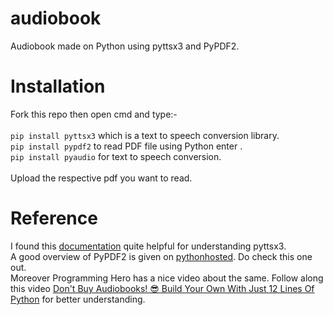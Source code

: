 # audiobook
Audiobook made on Python using pyttsx3 and PyPDF2.
# Installation
Fork this repo then open cmd and type:-
<br>
<br>
`pip install pyttsx3` which is a text to speech conversion library.
<br>
`pip install pypdf2` to read PDF file using Python enter .
<br>
`pip install pyaudio` for text to speech conversion.
<br>
<br>
Upload the respective pdf you want to read.


# Reference
I found this [documentation](https://pyttsx3.readthedocs.io/en/latest/) quite helpful for understanding pyttsx3.
<br>
A good overview of PyPDF2 is given on [pythonhosted](https://pythonhosted.org/PyPDF2/). Do check this one out.
<br>
Moreover Programming Hero has a nice video about the same. 
Follow along this video [Don't Buy Audiobooks! 😎 Build Your Own With Just 12 Lines Of Python](https://www.youtube.com/watch?v=kyZ_5cvrXJI) for better understanding.
